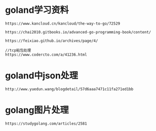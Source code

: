 # goland学习资料

```
https://www.kancloud.cn/kancloud/the-way-to-go/72529

https://chai2010.gitbooks.io/advanced-go-programming-book/content/

https://feixiao.github.io/archives/page/4/

//tcp粘包处理
https://www.codercto.com/a/41236.html
```

# goland中json处理

```
http://www.yuedun.wang/blogdetail/57d6aaa7471c11fa271ed1bb
```

# golang图片处理

```
https://studygolang.com/articles/2581
```

